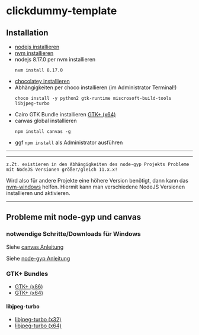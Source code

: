 # clickdummy-template
## Installation
- [nodejs installieren](https://nodejs.org/dist/v12.16.1/node-v12.16.1-x64.msi)
- [nvm installieren](https://github.com/coreybutler/nvm-windows/releases/download/1.1.7/nvm-setup.zip)
- nodejs 8.17.0 per nvm installieren
    ```
    nvm install 8.17.0
    ```
- [chocolatey installieren](https://chocolatey.org/install)
- Abhängigkeiten per choco installieren (im Administrator Terminal!)
    ```
    choco install -y python2 gtk-runtime miscrosoft-build-tools libjpeg-turbo
    ```
- Cairo GTK Bundle installieren [GTK+ (x64)](http://ftp.gnome.org/pub/GNOME/binaries/win64/gtk+/2.22/gtk+-bundle_2.22.1-20101229_win64.zip)
- canvas global installieren 
    ```
    npm install canvas -g
    ```
- ggf ```npm install``` als Administrator ausführen

---
---

```
z.Zt. existieren in den Abhängigkeiten des node-gyp Projekts Probleme mit NodeJS Versionen größer/gleich 11.x.x!
```
Wird also für andere Projekte eine höhere Version benötigt, dann kann das [nvm-windows](https://github.com/coreybutler/nvm-windows) helfen. Hiermit kann man verschiedene NodeJS Versionen installieren und aktivieren. 

---

## Probleme mit node-gyp und canvas

### notwendige Schritte/Downloads für Windows

Siehe [canvas Anleitung](https://github.com/Automattic/node-canvas/wiki/Installation:-Windows)

Siehe [node-gyp Anleitung](https://github.com/nodejs/node-gyp#on-windows)


### GTK+ Bundles
- [GTK+ (x86)](http://ftp.gnome.org/pub/GNOME/binaries/win32/gtk+/2.24/gtk+-bundle_2.24.10-20120208_win32.zip)
- [GTK+ (x64)](http://ftp.gnome.org/pub/GNOME/binaries/win64/gtk+/2.22/gtk+-bundle_2.22.1-20101229_win64.zip)

#### libjpeg-turbo
- [libjpeg-turbo (x32)](https://sourceforge.net/projects/libjpeg-turbo/files/2.0.4/libjpeg-turbo-2.0.4-vc.exe/download)
- [libjpeg-turbo (x64)](https://sourceforge.net/projects/libjpeg-turbo/files/2.0.4/libjpeg-turbo-2.0.4-vc64.exe/download)
